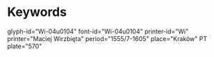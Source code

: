 # Keywords
glyph-id="Wi-04u0104"
font-id="Wi-04u0104"
printer-id="Wi"
printer="Maciej Wirzbięta"
period="1555/7-1605"
place="Kraków"
PT plate="570"
